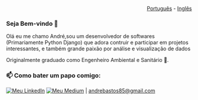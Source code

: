 <p align="right">
  <a href="README.pt.md">Português</a> - <a href="README.md">Inglês</a>
</p>

### Seja Bem-vindo 👋

Olá eu me chamo André,sou um desenvolvedor de softwares (Primariamente Python Django) que adora contruir e participar em projetos interessantes, e também grande paixão por análise e visualização de dados

Originalmente graduado como Engenheiro Ambiental e Sanitário 🌱.

### 📫 Como bater um papo comigo: 

<a href="https://www.linkedin.com/in/andrepombo/" target="_blank"><img alt="Meu LinkedIn" src="https://img.shields.io/badge/-LinkedIn-%230077B5?style=for-the-badge&logo=linkedin&logoColor=white"></a>
<a href="https://medium.com/me/stories/public" target="_blank"><img alt="Meu Medium" src="https://img.shields.io/badge/Medium-12100E?style=for-the-badge&logo=medium&logoColor=white"></a>
| andrebastos85@gmail.com



